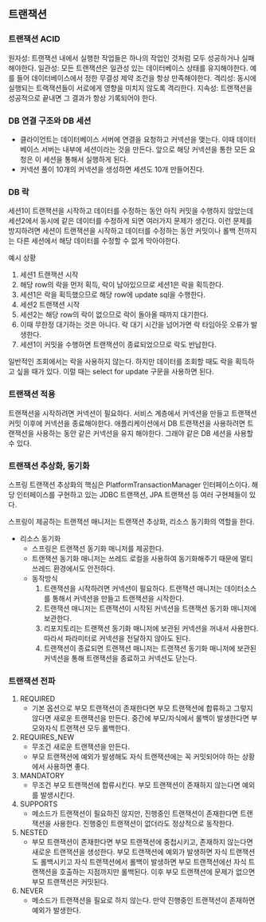 ## 트랜잭션

### 트랜잭션 ACID
원자성: 트랜잭션 내에서 실행한 작업들은 하나의 작업인 것처럼 모두 성공하거나 실패해야한다.
일관성: 모든 트랜잭션은 일관성 있는 데이터베이스 상태를 유지해야한다. 예를 들어 데이터베이스에서 정한 무결성 제약 조건을 항상 만족해야한다.
격리성: 동시에 실행되는 트랙잭션들이 서로에게 영향을 미치지 않도록 격리한다.
지속성: 트랜잭션을 성공적으로 끝내면 그 결과가 항상 기록되어야 한다.

### DB 연결 구조와 DB 세션
- 클라이언트는 데이터베이스 서버에 연결을 요청하고 커넥션을 맺는다. 이때 데이터베이스 서버는 내부에 세션이라는 것을 만든다. 앞으로 해당 커넥션을 통한 모든 요청은 이 세션을 통해서 실행하게 된다.
- 커넥션 풀이 10개의 커넥션을 생성하면 세션도 10개 만들어진다.

### DB 락
세션1이 트랜잭션을 시작하고 데이터를 수정하는 동안 아직 커밋을 수행하지 않았는데 세션2에서 동시에 같은 데이터를 수정하게 되면 여러가지 문제가 생긴다. 이런 문제를 방지하려면 세션이 트랜잭션을 시작하고 데이터를 수정하는 동안 커밋이나 롤백 전까지는 다른 세션에서 해당 데이터를 수정할 수 없게 막아야한다.

예시 상황
1. 세션1 트랜잭션 시작 
2. 해당 row의 락을 먼저 획득, 락이 남아있으므로 세션1은 락을 획득한다.
3. 세션1은 락을 획득했으므로 해당 row에 update sql을 수행한다.
4. 세션2 트랜잭션 시작
5. 세션2는 해당 row의 락이 없으므로 락이 돌아올 때까지 대기한다.
6. 이때 무한정 대기하는 것은 아니다. 락 대기 시간을 넘어가면 락 타임아웃 오류가 발생한다.
7. 세션1이 커밋을 수행하면 트랜잭션이 종료되었으므로 락도 반납한다.

일반적인 조회에서는 락을 사용하지 않는다. 하지만 데이터를 조회할 때도 락을 획득하고 싶을 때가 있다. 이럴 때는 select for update 구문을 사용하면 된다.

### 트랜잭션 적용
트랜잭션을 시작하려면 커넥션이 필요하다. 서비스 계층에서 커넥션을 만들고 트랜잭션 커밋 이후에 커넥션을 종료해야한다. 애플리케이션에서 DB 트랜잭션을 사용하려면 트랜잭션을 사용하는 동안 같은 커넥션을 유지 해야한다. 그래야 같은 DB 세션을 사용할 수 있다.

### 트랜잭션 추상화, 동기화
스프링 트랜잭션 추상화의 핵심은 PlatformTransactionManager 인터페이스이다. 해당 인터페이스를 구현하고 있는 JDBC 트랜잭션, JPA 트랜잭션 등 여러 구현체들이 있다.

스프링이 제공하는 트랜잭션 매니저는 트랜잭션 추상화, 리소스 동기화의 역할을 한다.
- 리소스 동기화
    - 스프링은 트랜잭션 동기화 매니저를 제공한다.
    - 트랜잭션 동기화 매니저는 쓰레드 로컬을 사용하여 동기화해주기 때문에 멀티쓰레드 환경에서도 안전하다.
    - 동작방식
        1. 트랜잭션을 시작하려면 커넥션이 필요하다. 트랜잭션 매니저는 데이터소스를 통해서 커넥션을 만들고 트랜잭션을 시작한다.
        2. 트랜잭션 매니저는 트랜잭션이 시작된 커넥션을 트랜잭션 동기화 매니저에 보관한다.
        3. 리포지토리는 트랜잭션 동기화 매니저에 보관된 커넥션을 꺼내서 사용한다. 따라서 파라미터로 커넥션을 전달하지 않아도 된다.
        4. 트랜잭션이 종료되면 트랜잭션 매니저는 트랜잭션 동기화 매니저에 보관된 커넥션을 통해 트랜잭션을 종료하고 커넥션도 닫는다.

### 트랜잭션 전파
1. REQUIRED 
    - 기본 옵션으로 부모 트랜잭션이 존재한다면 부모 트랜잭션에 합류하고 그렇지 않다면 새로운 트랜잭션을 만든다. 중간에 부모/자식에서 롤백이 발생한다면 부모와자식 트랜잭션 모두 롤백한다.
2. REQUIRES_NEW
    - 무조건 새로운 트랜잭션을 만든다.
    - 부모 트랜잭션에 예외가 발생해도 자식 트랜잭션에는 꼭 커밋되어야 하는 상황에서 사용하면 좋다.
3. MANDATORY
    - 무조건 부모 트랜잭션에 합류시킨다. 부모 트랜잭션이 존재하지 않는다면 예외를 발생시킨다.
4. SUPPORTS
    - 메소드가 트랜잭션이 필요하진 않지만, 진행중인 트랜잭션이 존재한다면 트랜잭션을 사용한다. 진행중인 트랜잭션이 없더라도 정상적으로 동작한다.
5. NESTED
    - 부모 트랜잭션이 존재한다면 부모 트랜잭션에 중첩시키고, 존재하지 않는다면 새로운 트랜잭션을 생성한다. 부모 트랜잭션에 예외가 발생하면 자식 트랜잭션도 롤백시키고 자식 트랜잭션에서 롤백이 발생하면 부모 트랜잭션에선 자식 트랜잭션을 호출하는 지점까지만 롤백된다. 이후 부모 트랜잭션에 문제가 없으면 부모 트랜잭션은 커밋된다.
6. NEVER 
    - 메소드가 트랜잭션을 필요로 하지 않는다. 만약 진행중인 트랜잭션이 존재하면 예외가 발생한다.
    